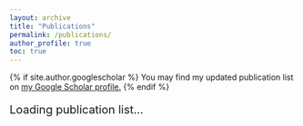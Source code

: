 ```yaml
---
layout: archive
title: "Publications"
permalink: /publications/
author_profile: true
toc: true
---
```


{% if site.author.googlescholar %}
  You may find my updated publication list on <u><a href="{{site.author.googlescholar}}">my Google Scholar profile</a>.</u>
{% endif %}
<br>

<div id="bibbase-container">
    <p id="loading-message" style="font-size: 20px;">Loading publication list...</p>
  <script src="https://bibbase.org/show?bib=https://bibbase.org/f/gSr8DjLGW8y2y2snm/uploaded.bib&jsonp=1"></script>
</div>

<script>
  // Select the container where BibBase will insert content
  let bibbaseContainer = document.getElementById("bibbase-container");
  let loadingMessage = document.getElementById("loading-message");

  // Use MutationObserver to detect when BibBase modifies the DOM
  let observer = new MutationObserver(function(mutations) {
    mutations.forEach(function(mutation) {
      if (mutation.addedNodes.length > 0) {
        // Remove "Loading publication list..." once BibBase adds content
        if (loadingMessage) {
          loadingMessage.style.display = "none";
        }
        observer.disconnect(); // Stop observing once content is loaded
      }
    });
  });

  // Start observing for changes in the container
  observer.observe(bibbaseContainer, { childList: true, subtree: true });
</script>